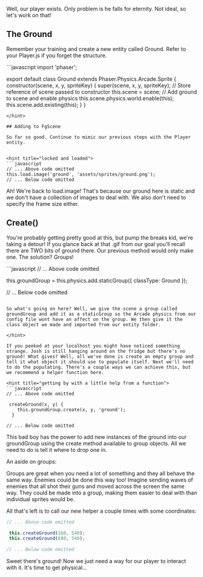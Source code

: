 Well, our player exists. Only problem is he falls for eternity. Not ideal, so let's work on that!

## The Ground

Remember your training and create a new entity called Ground. Refer to your Player.js if you forget the structure.

<hint title="solution">
```javascript
import 'phaser';

export default class Ground extends Phaser.Physics.Arcade.Sprite {
  constructor(scene, x, y, spriteKey) {
    super(scene, x, y, spriteKey);
    // Store reference of scene passed to constructor
    this.scene = scene;
    // Add ground to scene and enable physics
    this.scene.physics.world.enable(this);
    this.scene.add.existing(this);
  }
}
```
</hint>

## Adding to FgScene

So far so good. Continue to mimic our previous steps with the Player entity.


<hint title="locked and loaded">
```javascript
// ... Above code omitted
this.load.image('ground', 'assets/sprites/ground.png');
// ... Below code omitted
```

Ah! We're back to load.image! That's because our ground here is static and we don't have a collection of images to deal with. We also don't need to specify the frame size either.
</hint>

## Create()

You're probably getting pretty good at this, but pump the breaks kid, we're taking a detour!
If you glance back at that .gif from our goal you'll recall there are TWO bits of ground there. Our previous method would only make one. The solution? Groups!



<hint title="make a group">
```javascript
// ... Above code omitted

this.groundGroup = this.physics.add.staticGroup({ classType: Ground });

// ... Below code omitted
```

So what's going on here? Well, we give the scene a group called groundGroup and add it as a staticGroup so the Arcade physics from our config file wont have an affect on the group. We then give it the class object we made and imported from our entity folder.

</hint>

If you peeked at your localhost you might have noticed something strange. Josh is still hanging around on the fridge but there's no ground! What gives? Well, all we've done is create an empty group and tell it what object it should use to populate itself. Next we'll need to do the populating. There's a couple ways we can achieve this, but we recommend a helper function here.

<hint title="getting by with a little help from a function">
```javascript
// ... Above code omitted

 createGround(x, y) {
    this.groundGroup.create(x, y, 'ground');
  }

// ... Below code omitted
```

This bad boy has the power to add new instances of the ground into our groundGroup using the create method available to group objects. All we need to do is tell it where to drop one in.

An aside on groups:

Groups are great when you need a lot of something and they all behave the same way. Enemies could be done this way too! Imagine sending waves of enemies that all shot their guns and moved across the screen the same way. They could be made into a group, making them easier to deal with than individual sprites would be.

All that's left is to call our new helper a couple times with some coordinates:

```javascript
// ... Above code omitted

 this.createGround(160, 540);
 this.createGround(600, 540);

// ... Below code omitted
```

Sweet there's ground! Now we just need a way for our player to interact with it. It's time to get physical...

</hint>
